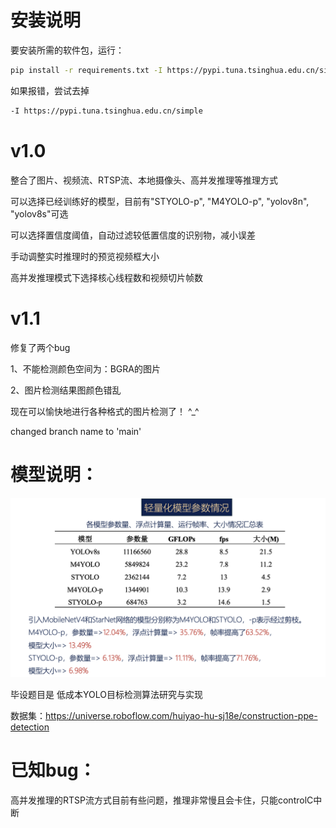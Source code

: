 # 安装说明

要安装所需的软件包，运行：

```sh
pip install -r requirements.txt -I https://pypi.tuna.tsinghua.edu.cn/simple
```
如果报错，尝试去掉
```sh
-I https://pypi.tuna.tsinghua.edu.cn/simple
```

# v1.0
整合了图片、视频流、RTSP流、本地摄像头、高并发推理等推理方式

可以选择已经训练好的模型，目前有"STYOLO-p", "M4YOLO-p", "yolov8n", "yolov8s"可选

可以选择置信度阈值，自动过滤较低置信度的识别物，减小误差

手动调整实时推理时的预览视频框大小

高并发推理模式下选择核心线程数和视频切片帧数

# v1.1
修复了两个bug

1、不能检测颜色空间为：BGRA的图片

2、图片检测结果图颜色错乱

现在可以愉快地进行各种格式的图片检测了！ ^_^

changed branch name to 'main'

# 模型说明：
![alt text](<截屏2024-06-19 00.11.01.png>)

毕设题目是 低成本YOLO目标检测算法研究与实现

数据集：https://universe.roboflow.com/huiyao-hu-sj18e/construction-ppe-detection

# 已知bug：

高并发推理的RTSP流方式目前有些问题，推理非常慢且会卡住，只能controlC中断
